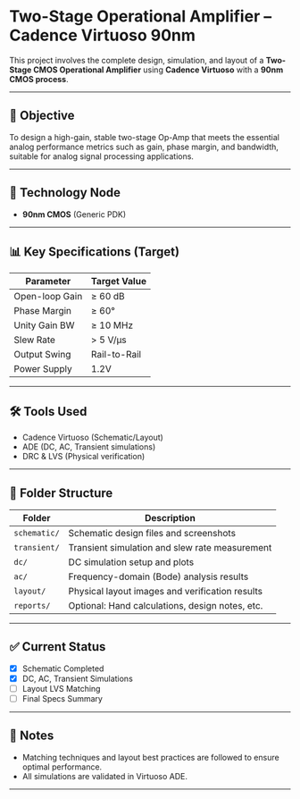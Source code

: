 # Two-Stage Operational Amplifier – Cadence Virtuoso 90nm

This project involves the complete design, simulation, and layout of a **Two-Stage CMOS Operational Amplifier** using **Cadence Virtuoso** with a **90nm CMOS process**.

---

## 🎯 Objective
To design a high-gain, stable two-stage Op-Amp that meets the essential analog performance metrics such as gain, phase margin, and bandwidth, suitable for analog signal processing applications.

---

## 🧪 Technology Node
- **90nm CMOS** (Generic PDK)

---

## 📊 Key Specifications (Target)
| Parameter        | Target Value    |
|------------------|-----------------|
| Open-loop Gain   | ≥ 60 dB         |
| Phase Margin     | ≥ 60°           |
| Unity Gain BW    | ≥ 10 MHz        |
| Slew Rate        | > 5 V/µs        |
| Output Swing     | Rail-to-Rail    |
| Power Supply     | 1.2V            |

---

## 🛠️ Tools Used
- Cadence Virtuoso (Schematic/Layout)
- ADE (DC, AC, Transient simulations)
- DRC & LVS (Physical verification)

---

## 📁 Folder Structure

| Folder        | Description                                      |
|---------------|--------------------------------------------------|
| `schematic/`  | Schematic design files and screenshots           |
| `transient/`  | Transient simulation and slew rate measurement   |
| `dc/`         | DC simulation setup and plots                    |
| `ac/`         | Frequency-domain (Bode) analysis results         |
| `layout/`     | Physical layout images and verification results  |
| `reports/`    | Optional: Hand calculations, design notes, etc.  |

---

## ✅ Current Status
- [x] Schematic Completed  
- [x] DC, AC, Transient Simulations  
- [ ] Layout LVS Matching  
- [ ] Final Specs Summary

---

## 📌 Notes
- Matching techniques and layout best practices are followed to ensure optimal performance.
- All simulations are validated in Virtuoso ADE.

---
